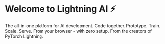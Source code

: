 # Welcome to Lightning AI ⚡

The all-in-one platform for AI development. Code together. Prototype. Train. Scale. Serve. From your browser - with zero setup. From the creators of PyTorch Lightning.
